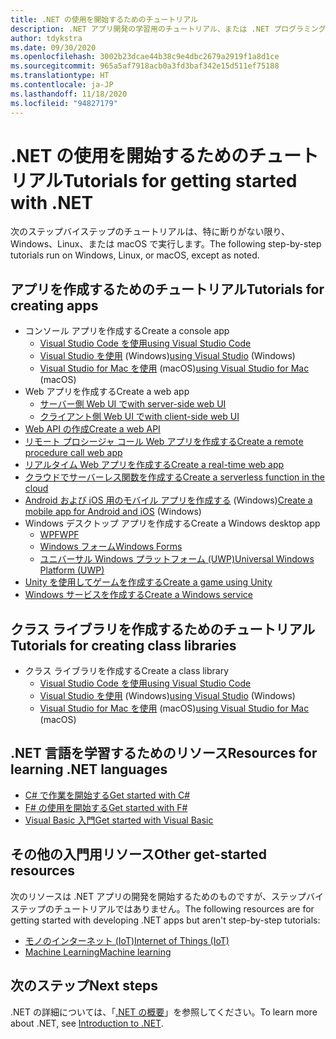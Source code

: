 ```yaml
---
title: .NET の使用を開始するためのチュートリアル
description: .NET アプリ開発の学習用のチュートリアル、または .NET プログラミング言語の 1 つを選択します。
author: tdykstra
ms.date: 09/30/2020
ms.openlocfilehash: 3002b23dcae44b38c9e4dbc2679a2919f1a8d1ce
ms.sourcegitcommit: 965a5af7918acb0a3fd3baf342e15d511ef75188
ms.translationtype: HT
ms.contentlocale: ja-JP
ms.lasthandoff: 11/18/2020
ms.locfileid: "94827179"
---
```

# <a name="tutorials-for-getting-started-with-net"></a><span data-ttu-id="a30e1-103">.NET の使用を開始するためのチュートリアル</span><span class="sxs-lookup"><span data-stu-id="a30e1-103">Tutorials for getting started with .NET</span></span>

<span data-ttu-id="a30e1-104">次のステップバイステップのチュートリアルは、特に断りがない限り、Windows、Linux、または macOS で実行します。</span><span class="sxs-lookup"><span data-stu-id="a30e1-104">The following step-by-step tutorials run on Windows, Linux, or macOS, except as noted.</span></span>

## <a name="tutorials-for-creating-apps"></a><span data-ttu-id="a30e1-105">アプリを作成するためのチュートリアル</span><span class="sxs-lookup"><span data-stu-id="a30e1-105">Tutorials for creating apps</span></span>

* <span data-ttu-id="a30e1-106">コンソール アプリを作成する</span><span class="sxs-lookup"><span data-stu-id="a30e1-106">Create a console app</span></span>
  * [<span data-ttu-id="a30e1-107">Visual Studio Code を使用</span><span class="sxs-lookup"><span data-stu-id="a30e1-107">using Visual Studio Code</span></span>](../core/tutorials/with-visual-studio-code.md)
  * <span data-ttu-id="a30e1-108">[Visual Studio を使用](../core/tutorials/with-visual-studio.md) (Windows)</span><span class="sxs-lookup"><span data-stu-id="a30e1-108">[using Visual Studio](../core/tutorials/with-visual-studio.md) (Windows)</span></span>
  * <span data-ttu-id="a30e1-109">[Visual Studio for Mac を使用](../core/tutorials/with-visual-studio-mac.md) (macOS)</span><span class="sxs-lookup"><span data-stu-id="a30e1-109">[using Visual Studio for Mac](../core/tutorials/with-visual-studio-mac.md) (macOS)</span></span>
* <span data-ttu-id="a30e1-110">Web アプリを作成する</span><span class="sxs-lookup"><span data-stu-id="a30e1-110">Create a web app</span></span>
  * [<span data-ttu-id="a30e1-111">サーバー側 Web UI で</span><span class="sxs-lookup"><span data-stu-id="a30e1-111">with server-side web UI</span></span>](/aspnet/core/tutorials/razor-pages/razor-pages-start)
  * [<span data-ttu-id="a30e1-112">クライアント側 Web UI で</span><span class="sxs-lookup"><span data-stu-id="a30e1-112">with client-side web UI</span></span>](https://dotnet.microsoft.com/learn/aspnet/blazor-tutorial/intro)
* [<span data-ttu-id="a30e1-113">Web API の作成</span><span class="sxs-lookup"><span data-stu-id="a30e1-113">Create a web API</span></span>](/aspnet/core/tutorials/first-web-api)
* [<span data-ttu-id="a30e1-114">リモート プロシージャ コール Web アプリを作成する</span><span class="sxs-lookup"><span data-stu-id="a30e1-114">Create a remote procedure call web app</span></span>](/aspnet/core/tutorials/grpc/grpc-start)
* [<span data-ttu-id="a30e1-115">リアルタイム Web アプリを作成する</span><span class="sxs-lookup"><span data-stu-id="a30e1-115">Create a real-time web app</span></span>](/aspnet/core/tutorials/signalr)
* [<span data-ttu-id="a30e1-116">クラウドでサーバーレス関数を作成する</span><span class="sxs-lookup"><span data-stu-id="a30e1-116">Create a serverless function in the cloud</span></span>](/azure/azure-functions/functions-create-first-function-vs-code?pivots=programming-language-csharp)
* <span data-ttu-id="a30e1-117">[Android および iOS 用のモバイル アプリを作成する](https://dotnet.microsoft.com/learn/xamarin/hello-world-tutorial/intro) (Windows)</span><span class="sxs-lookup"><span data-stu-id="a30e1-117">[Create a mobile app for Android and iOS](https://dotnet.microsoft.com/learn/xamarin/hello-world-tutorial/intro) (Windows)</span></span>
* <span data-ttu-id="a30e1-118">Windows デスクトップ アプリを作成する</span><span class="sxs-lookup"><span data-stu-id="a30e1-118">Create a Windows desktop app</span></span>
  * [<span data-ttu-id="a30e1-119">WPF</span><span class="sxs-lookup"><span data-stu-id="a30e1-119">WPF</span></span>](/visualstudio/get-started/csharp/tutorial-wpf)
  * [<span data-ttu-id="a30e1-120">Windows フォーム</span><span class="sxs-lookup"><span data-stu-id="a30e1-120">Windows Forms</span></span>](/visualstudio/ide/create-csharp-winform-visual-studio)
  * [<span data-ttu-id="a30e1-121">ユニバーサル Windows プラットフォーム (UWP)</span><span class="sxs-lookup"><span data-stu-id="a30e1-121">Universal Windows Platform (UWP)</span></span>](/visualstudio/get-started/csharp/tutorial-uwp)
* [<span data-ttu-id="a30e1-122">Unity を使用してゲームを作成する</span><span class="sxs-lookup"><span data-stu-id="a30e1-122">Create a game using Unity</span></span>](https://dotnet.microsoft.com/learn/games/unity-tutorial/intro)
* [<span data-ttu-id="a30e1-123">Windows サービスを作成する</span><span class="sxs-lookup"><span data-stu-id="a30e1-123">Create a Windows service</span></span>](/aspnet/core/host-and-deploy/windows-service)

## <a name="tutorials-for-creating-class-libraries"></a><span data-ttu-id="a30e1-124">クラス ライブラリを作成するためのチュートリアル</span><span class="sxs-lookup"><span data-stu-id="a30e1-124">Tutorials for creating class libraries</span></span>

* <span data-ttu-id="a30e1-125">クラス ライブラリを作成する</span><span class="sxs-lookup"><span data-stu-id="a30e1-125">Create a class library</span></span>
  * [<span data-ttu-id="a30e1-126">Visual Studio Code を使用</span><span class="sxs-lookup"><span data-stu-id="a30e1-126">using Visual Studio Code</span></span>](../core/tutorials/library-with-visual-studio-code.md)
  * <span data-ttu-id="a30e1-127">[Visual Studio を使用](../core/tutorials/library-with-visual-studio.md) (Windows)</span><span class="sxs-lookup"><span data-stu-id="a30e1-127">[using Visual Studio](../core/tutorials/library-with-visual-studio.md) (Windows)</span></span>
  * <span data-ttu-id="a30e1-128">[Visual Studio for Mac を使用](../core/tutorials/library-with-visual-studio-mac.md) (macOS)</span><span class="sxs-lookup"><span data-stu-id="a30e1-128">[using Visual Studio for Mac](../core/tutorials/library-with-visual-studio-mac.md) (macOS)</span></span>

## <a name="resources-for-learning-net-languages"></a><span data-ttu-id="a30e1-129">.NET 言語を学習するためのリソース</span><span class="sxs-lookup"><span data-stu-id="a30e1-129">Resources for learning .NET languages</span></span>

* [<span data-ttu-id="a30e1-130">C# で作業を開始する</span><span class="sxs-lookup"><span data-stu-id="a30e1-130">Get started with C#</span></span>](../csharp/getting-started/index.md)
* [<span data-ttu-id="a30e1-131">F# の使用を開始する</span><span class="sxs-lookup"><span data-stu-id="a30e1-131">Get started with F#</span></span>](../fsharp/get-started/index.md)
* [<span data-ttu-id="a30e1-132">Visual Basic 入門</span><span class="sxs-lookup"><span data-stu-id="a30e1-132">Get started with Visual Basic</span></span>](../visual-basic/getting-started/index.md)

## <a name="other-get-started-resources"></a><span data-ttu-id="a30e1-133">その他の入門用リソース</span><span class="sxs-lookup"><span data-stu-id="a30e1-133">Other get-started resources</span></span>

<span data-ttu-id="a30e1-134">次のリソースは .NET アプリの開発を開始するためのものですが、ステップバイステップのチュートリアルではありません。</span><span class="sxs-lookup"><span data-stu-id="a30e1-134">The following resources are for getting started with developing .NET apps but aren't step-by-step tutorials:</span></span>

* [<span data-ttu-id="a30e1-135">モノのインターネット (IoT)</span><span class="sxs-lookup"><span data-stu-id="a30e1-135">Internet of Things (IoT)</span></span>](https://dotnet.microsoft.com/apps/iot)
* [<span data-ttu-id="a30e1-136">Machine Learning</span><span class="sxs-lookup"><span data-stu-id="a30e1-136">Machine learning</span></span>](../machine-learning/index.yml)

## <a name="next-steps"></a><span data-ttu-id="a30e1-137">次のステップ</span><span class="sxs-lookup"><span data-stu-id="a30e1-137">Next steps</span></span>

<span data-ttu-id="a30e1-138">.NET の詳細については、「[.NET の概要](../core/introduction.md)」を参照してください。</span><span class="sxs-lookup"><span data-stu-id="a30e1-138">To learn more about .NET, see [Introduction to .NET](../core/introduction.md).</span></span>
